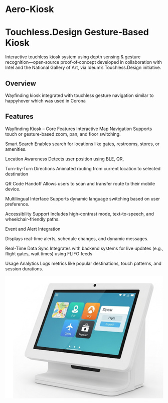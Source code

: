 # Aero-Kiosk
# Touchless.Design Gesture‑Based Kiosk

Interactive touchless kiosk system using depth sensing & gesture recognition—open‑source proof‑of‑concept developed in collaboration with Intel and the National Gallery of Art, via Ideum’s Touchless.Design initiative.

## Overview

Wayfinding kiosk integrated with touchless gesture navigation similar to happyhover which was used in Corona


## Features


Wayfinding Kiosk – Core Features
Interactive Map Navigation
Supports touch or gesture-based zoom, pan, and floor switching.

Smart Search
Enables search for locations like gates, restrooms, stores, or amenities.

Location Awareness
Detects user position using BLE, QR, 

Turn-by-Turn Directions
Animated routing from current location to selected destination

QR Code Handoff
Allows users to scan and transfer route to their mobile device.

Multilingual Interface
Supports dynamic language switching based on user preference.

Accessibility Support
Includes high-contrast mode, text-to-speech, and wheelchair-friendly paths.

Event and Alert Integration



Displays real-time alerts, schedule changes, and dynamic messages.

Real-Time Data Sync
Integrates with backend systems for live updates (e.g., flight gates, wait times) using FLIFO feeds

Usage Analytics
Logs metrics like popular destinations, touch patterns, and session durations.

![](/wayfinding.png)


